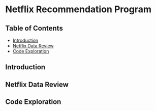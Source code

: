 # Netflix Recommendation Program


## Table of Contents
* [Introduction](#introduction)
* [Netflix Data Review](#netflix-data-review)
* [Code Exploration](#code-exploration)
## Introduction

## Netflix Data Review

## Code Exploration
